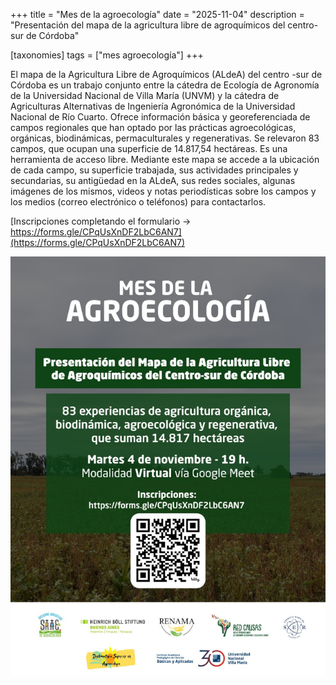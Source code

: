 +++
title = "Mes de la agroecología"
date = "2025-11-04"
description = "Presentación del mapa de la agricultura libre de agroquímicos del centro-sur de Córdoba"

[taxonomies]
tags = ["mes agroecología"]
+++

El mapa de la Agricultura Libre de Agroquímicos (ALdeA) del centro -sur de Córdoba es un trabajo conjunto entre la cátedra de Ecología de Agronomía de la Universidad Nacional de Villa María (UNVM) y la cátedra de Agriculturas Alternativas de Ingeniería Agronómica de la Universidad Nacional de Río Cuarto. Ofrece información básica y georeferenciada de campos regionales que han optado por las prácticas agroecológicas, orgánicas, biodinámicas, permaculturales y regenerativas. Se relevaron 83 campos, que ocupan una superficie de 14.817,54 hectáreas. Es una herramienta de acceso libre. Mediante este mapa se accede a la ubicación de cada campo, su superficie trabajada, sus actividades principales y secundarias, su antigüedad en la ALdeA, sus redes sociales, algunas imágenes de los mismos, videos y notas periodísticas sobre los campos y los medios (correo electrónico o teléfonos) para contactarlos.

[Inscripciones completando el formulario -> https://forms.gle/CPqUsXnDF2LbC6AN7](https://forms.gle/CPqUsXnDF2LbC6AN7)

![](/img/flyer_ALdeA_25.11.png)
